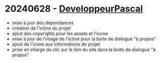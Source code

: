 # 20240628 - [DeveloppeurPascal](https://github.com/DeveloppeurPascal)

* mise à jour des dépendances
* création de l'icône du projet
* ajout des copyrights pour les assets et l'icone
* mise à jour de l'image de l'icône pour la boite de dialogue "à propos"
* ajout de l'icone aux informations de projet
* prise en charge du clic sur le lien du site dans la boite de dialogue "à propos"
